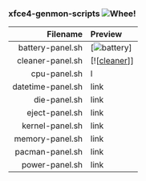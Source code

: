 ### xfce4-genmon-scripts ![Whee!](https://i.stack.imgur.com/VEeSx.gif)

| Filename          | Preview |
|------------------:|:--------|
| battery-panel.sh  | [![battery]]   |
| cleaner-panel.sh  | [![[cleaner]]]    |
| cpu-panel.sh      | l   |
| datetime-panel.sh | link    |
| die-panel.sh      | link    |
| eject-panel.sh    | link    |
| kernel-panel.sh   | link    |
| memory-panel.sh   | link    |
| pacman-panel.sh   | link    |
| power-panel.sh    | link    |

[battery]: https://raw.githubusercontent.com/xtonousou/xfce4-genmon-scripts/test/previews/battery-panel/battery.gif "battery"
[battery-tooltip]: https://raw.githubusercontent.com/xtonousou/xfce4-genmon-scripts/test/previews/battery-panel/battery-tooltip.gif "battery-tooltip"
[cleaner]: https://raw.githubusercontent.com/xtonousou/xfce4-genmon-scripts/test/previews/battery-panel/cleaner.gif "cleaner"
[cleaner-gui]: https://raw.githubusercontent.com/xtonousou/xfce4-genmon-scripts/test/previews/battery-panel/cleaner-gui.png "cleaner-gui"
[cleaner-gui-2]: https://raw.githubusercontent.com/xtonousou/xfce4-genmon-scripts/test/previews/battery-panel/cleaner-gui-2.png "cleaner-gui-2"
